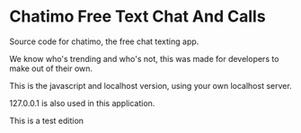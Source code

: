 # Chatimo Free Text Chat And Calls

Source code for chatimo, the free chat texting app.

We know who's trending and who's not, this was made for developers to make out of their own.

This is the javascript and localhost version, using your own localhost server.

127.0.0.1 is also used in this application.

This is a test edition
